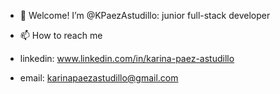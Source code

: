 - 👋 Welcome! I’m @KPaezAstudillo: junior full-stack developer

- 📫 How to reach me
- linkedin:  www.linkedin.com/in/karina-paez-astudillo
- email: karinapaezastudillo@gmail.com

